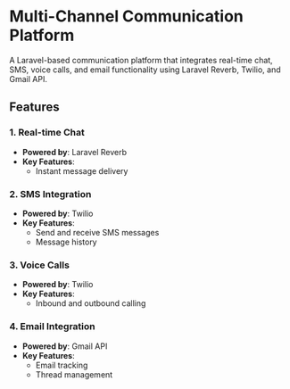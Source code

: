 # Multi-Channel Communication Platform

A Laravel-based communication platform that integrates real-time chat, SMS, voice calls, and email functionality using Laravel Reverb, Twilio, and Gmail API.

## Features

### 1. Real-time Chat
- **Powered by**: Laravel Reverb
- **Key Features**:
  - Instant message delivery

### 2. SMS Integration
- **Powered by**: Twilio
- **Key Features**:
  - Send and receive SMS messages
  - Message history

### 3. Voice Calls
- **Powered by**: Twilio
- **Key Features**:
  - Inbound and outbound calling

### 4. Email Integration
- **Powered by**: Gmail API
- **Key Features**:
  - Email tracking
  - Thread management
